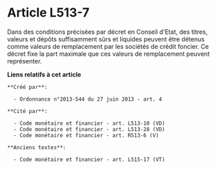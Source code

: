 # Article L513-7

Dans des conditions précisées par décret en Conseil d'Etat, des titres, valeurs et dépôts suffisamment sûrs et liquides
peuvent être détenus comme valeurs de remplacement par les sociétés de crédit foncier. Ce décret fixe la part maximale que
ces valeurs de remplacement peuvent représenter.

**Liens relatifs à cet article**

	**Créé par**:

	  - Ordonnance n°2013-544 du 27 juin 2013 - art. 4

	**Cité par**:

	  - Code monétaire et financier - art. L513-10 (VD)
	  - Code monétaire et financier - art. L513-28 (VD)
	  - Code monétaire et financier - art. R513-6 (V)

	**Anciens textes**:

	  - Code monétaire et financier - art. L515-17 (VT)
